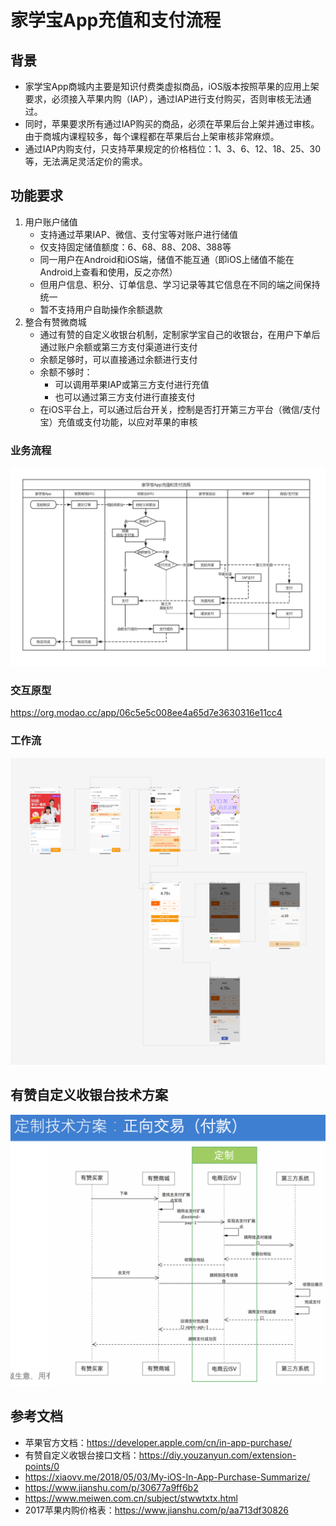 # 家学宝App充值和支付流程

<link rel="stylesheet" href="https://yanwei.github.io/auto-number-title.css" />

## 背景

* 家学宝App商城内主要是知识付费类虚拟商品，iOS版本按照苹果的应用上架要求，必须接入苹果内购（IAP），通过IAP进行支付购买，否则审核无法通过。
* 同时，苹果要求所有通过IAP购买的商品，必须在苹果后台上架并通过审核。由于商城内课程较多，每个课程都在苹果后台上架审核非常麻烦。
* 通过IAP内购支付，只支持苹果规定的价格档位：1、3、6、12、18、25、30等，无法满足灵活定价的需求。

## 功能要求

1. 用户账户储值
    * 支持通过苹果IAP、微信、支付宝等对账户进行储值
    * 仅支持固定储值额度：6、68、88、208、388等
    * 同一用户在Android和iOS端，储值不能互通（即iOS上储值不能在Android上查看和使用，反之亦然）
    * 但用户信息、积分、订单信息、学习记录等其它信息在不同的端之间保持统一
    * 暂不支持用户自助操作余额退款
2. 整合有赞微商城
    * 通过有赞的自定义收银台机制，定制家学宝自己的收银台，在用户下单后通过账户余额或第三方支付渠道进行支付
    * 余额足够时，可以直接通过余额进行支付
    * 余额不够时：
        * 可以调用苹果IAP或第三方支付进行充值
        * 也可以通过第三方支付进行直接支付
    * 在iOS平台上，可以通过后台开关，控制是否打开第三方平台（微信/支付宝）充值或支付功能，以应对苹果的审核

### 业务流程

![家学宝App充值和支付流程](家学宝App充值和支付流程.png)

### 交互原型

<https://org.modao.cc/app/06c5e5c008ee4a65d7e3630316e11cc4>

### 工作流

![工作流](工作流.png)

## 有赞自定义收银台技术方案

![有赞自定义收银台流程](有赞自定义收银台流程.png)

## 参考文档

* 苹果官方文档：<https://developer.apple.com/cn/in-app-purchase/>
* 有赞自定义收银台接口文档：<https://diy.youzanyun.com/extension-points/0>
* <https://xiaovv.me/2018/05/03/My-iOS-In-App-Purchase-Summarize/>
* <https://www.jianshu.com/p/30677a9ff6b2>
* <https://www.meiwen.com.cn/subject/stwwtxtx.html>
* 2017苹果内购价格表：<https://www.jianshu.com/p/aa713df30826>
